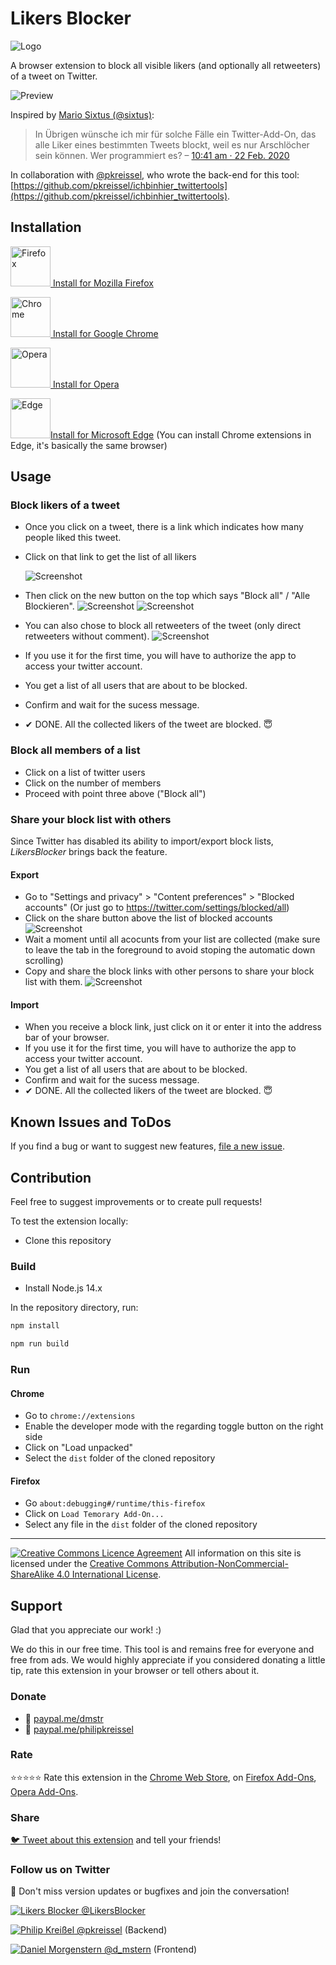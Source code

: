 # Likers Blocker

![Logo](assets/icon128.png)

A browser extension to block all visible likers (and optionally all retweeters) of a tweet on Twitter.

![Preview](screenshots/preview2-medium.png)

Inspired by [Mario Sixtus (@sixtus)](https://twitter.com/sixtus):

> In Übrigen wünsche ich mir für solche Fälle ein Twitter-Add-On, das alle Liker eines bestimmten Tweets blockt, weil es nur Arschlöcher sein können. Wer programmiert es?
> – [10:41 am · 22 Feb. 2020](https://twitter.com/sixtus/status/1231152136857231360)

In collaboration with [@pkreissel](https://twitter.com/pkreissel), who wrote the back-end for this tool: [https://github.com/pkreissel/ichbinhier_twittertools](https://github.com/pkreissel/ichbinhier_twittertools).

## Installation

[<img src="https://upload.wikimedia.org/wikipedia/commons/thumb/a/a0/Firefox_logo%2C_2019.svg/68px-Firefox_logo%2C_2019.svg.png" width="64" height="auto" alt="Firefox"> Install for Mozilla Firefox](https://addons.mozilla.org/firefox/addon/likers-blocker/)

[<img src="https://upload.wikimedia.org/wikipedia/commons/thumb/a/a5/Google_Chrome_icon_%28September_2014%29.svg/64px-Google_Chrome_icon_%28September_2014%29.svg.png" width="64" height="auto" alt="Chrome"> Install for Google Chrome](https://chrome.google.com/webstore/detail/melnbpmfhaejmcpfflfjmchondkpmkcj/)

[<img src="https://upload.wikimedia.org/wikipedia/commons/thumb/4/49/Opera_2015_icon.svg/150px-Opera_2015_icon.svg.png" width="64" height="auto" alt="Opera"> Install for Opera](https://addons.opera.com/de/extensions/details/likers-blocker/)

[<img src="https://upload.wikimedia.org/wikipedia/commons/thumb/9/98/Microsoft_Edge_logo_%282019%29.svg/96px-Microsoft_Edge_logo_%282019%29.svg.png" width="64" height="auto" alt="Edge">Install for Microsoft Edge](https://chrome.google.com/webstore/detail/melnbpmfhaejmcpfflfjmchondkpmkcj/) (You can install Chrome extensions in Edge, it's basically the same browser)

## Usage

### Block likers of a tweet

- Once you click on a tweet, there is a link which indicates how many people liked this tweet.
- Click on that link to get the list of all likers

  ![Screenshot](screenshots/likes.png)

- Then click on the new button on the top which says "Block all" / "Alle Blockieren".
  ![Screenshot](screenshots/block-all-button.png)
  ![Screenshot](screenshots/collecting-usernames.png)
- You can also chose to block all retweeters of the tweet (only direct retweeters without comment).
  ![Screenshot](screenshots/confirm.png)
- If you use it for the first time, you will have to authorize the app to access your twitter account.
- You get a list of all users that are about to be blocked.
- Confirm and wait for the sucess message.
- ✔ DONE. All the collected likers of the tweet are blocked. 😇

### Block all members of a list

- Click on a list of twitter users
- Click on the number of members
- Proceed with point three above ("Block all")

### Share your block list with others

Since Twitter has disabled its ability to import/export block lists, _LikersBlocker_ brings back the feature.

#### Export

- Go to "Settings and privacy" > "Content preferences" > "Blocked accounts" (Or just go to https://twitter.com/settings/blocked/all)
- Click on the share button above the list of blocked accounts
  ![Screenshot](screenshots/likers-blocker-share-block-list-btn.png)
- Wait a moment until all acocunts from your list are collected (make sure to leave the tab in the foreground to avoid stoping the automatic down scrolling)
- Copy and share the block links with other persons to share your block list with them.
  ![Screenshot](screenshots/likers-blocker-share-block-list.png)

#### Import

- When you receive a block link, just click on it or enter it into the address bar of your browser.
- If you use it for the first time, you will have to authorize the app to access your twitter account.
- You get a list of all users that are about to be blocked.
- Confirm and wait for the sucess message.
- ✔ DONE. All the collected likers of the tweet are blocked. 😇

## Known Issues and ToDos

If you find a bug or want to suggest new features, [file a new issue](https://github.com/dmstern/likers-blocker/issues/new).

## Contribution

Feel free to suggest improvements or to create pull requests!

To test the extension locally:

- Clone this repository

### Build

- Install Node.js 14.x

In the repository directory, run:

```bash
npm install
```

```bash
npm run build
```

### Run

#### Chrome

- Go to `chrome://extensions`
- Enable the developer mode with the regarding toggle button on the right side
- Click on "Load unpacked"
- Select the `dist` folder of the cloned repository

#### Firefox

- Go `about:debugging#/runtime/this-firefox`
- Click on `Load Temorary Add-On...`
- Select any file in the `dist` folder of the cloned repository

---

[![Creative Commons Licence Agreement](https://i.creativecommons.org/l/by-nc-sa/4.0/80x15.png)](http://creativecommons.org/licenses/by-nc-sa/4.0/)
All information on this site is licensed under the [Creative Commons Attribution-NonCommercial-ShareAlike 4.0 International License](http://creativecommons.org/licenses/by-nc-sa/4.0/).

## Support

Glad that you appreciate our work! :)

We do this in our free time. This tool is and remains free for everyone and free from ads.
We would highly appreciate if you considered donating a little tip, rate this extension in your browser or tell others about it.

### Donate

- 💝 [paypal.me/dmstr](https://paypal.me/dmstr)
- 💝 [paypal.me/philipkreissel](https://paypal.me/philipkreissel)

### Rate

⭐⭐⭐⭐⭐ Rate this extension in the [Chrome Web Store](https://chrome.google.com/webstore/detail/melnbpmfhaejmcpfflfjmchondkpmkcj/), on [Firefox Add-Ons](https://addons.mozilla.org/firefox/addon/likers-blocker/), [Opera Add-Ons](https://addons.opera.com/de/extensions/details/likers-blocker/).

### Share

[🐦 Tweet about this extension](<https://twitter.com/share?text=With the @LikersBlocker you can block people that like hate speech.&url=https://dmstern.github.io/likers-blocker&hashtags=LikersBlocker,sayNoToHateSpeech,ichbinhier>) and tell your friends! 

### Follow us on Twitter

💬 Don't miss version updates or bugfixes and join the conversation!

[![Likers Blocker](https://pbs.twimg.com/profile_images/1397331928928378880/3O3zY4bh_bigger.png)  @LikersBlocker](https://twitter.com/LikersBlocker)

[![Philip Kreißel](https://pbs.twimg.com/profile_images/1427346761291599879/XZ6AgKyH_bigger.jpg)  @pkreissel](https://twitter.com/pkreissel) (Backend)

[![Daniel Morgenstern](https://pbs.twimg.com/profile_images/1445063182721196040/xuuufhWo_bigger.jpg)  @d_mstern](https://twitter.com/d_mstern) (Frontend)
